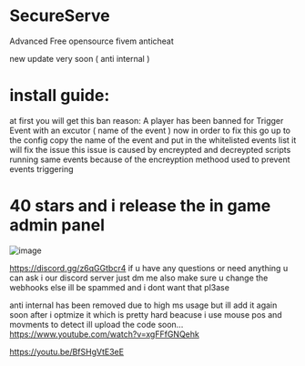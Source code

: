 # SecureServe
Advanced Free opensource fivem anticheat

new update very soon ( anti internal )

# install guide:
at first you will get this ban reason: A player has been banned for Trigger Event with an excutor ( name of the event )
now in order to fix this go up to the config copy the name of the event and put in the whitelisted events list it will fix the issue this issue is caused by encreypted and decreypted scripts running same events because of the encreyption methood used to prevent events triggering
# 40 stars and i release the in game admin panel
![image](https://github.com/user-attachments/assets/37b39ce0-a7ee-4ac1-a9c7-6033c086ce9b)

https://discord.gg/z6qGGtbcr4 if u have any questions or need anything u can ask i our discord server just dm me 
also make sure u change the webhooks else ill be spammed and i dont want that pl3ase


anti internal has been removed due to high ms usage but ill add it again soon after i optmize it
which is pretty hard beacuse i use mouse pos and movments to detect ill upload the code soon...
https://www.youtube.com/watch?v=xgFFfGNQehk

https://youtu.be/BfSHgVtE3eE
